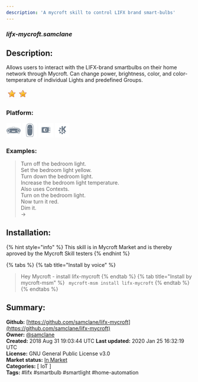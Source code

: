 ```yaml
---
description: 'A mycroft skill to control LIFX brand smart-bulbs'
---
```


### _lifx-mycroft.samclane_  
## Description:  
Allows users to interact with the LIFX-brand smartbulbs on their home network through Mycroft. Can change power, brightness, color, and color-temperature of individual Lights and predefined Groups.  
  
![](../.gitbook/assets/star.png)![](../.gitbook/assets/star.png)  
  
### Platform:  
 ![Mark I](../.gitbook/assets/mark-1-icon.png)  ![Mark II](../.gitbook/assets/mark-2-icon.png)  ![Picroft](../.gitbook/assets/picroft-icon.png)  ![plasmoid](../.gitbook/assets/kde.png)   
### Examples:  
> Turn off the bedroom light.  
> Set the bedroom light yellow.  
> Turn down the bedroom light.  
> Increase the bedroom light temperature.  
> Also uses Contexts.  
> Turn on the bedroom light.  
> Now turn it red.  
> Dim it.  
> ->  
  
## Installation:  
{% hint style="info" %}
This skill is in Mycroft Market and is thereby aproved by the Mycroft Skill testers
{% endhint %}
    
{% tabs %}
{% tab title="Install by voice" %}
> Hey Mycroft - install lifx-mycroft
{% endtab %}
  {% tab title="Install by mycroft-msm" %}
``` mycroft-msm install lifx-mycroft```
{% endtab %}
  {% endtabs %}
    
## Summary:  
**Github:** [https://github.com/samclane/lifx-mycroft](https://github.com/samclane/lifx-mycroft)  
**Owner:** [@samclane](https://github.com/samclane)  
**Created:** 2018 Aug 31 19:03:44 UTC  **Last updated:** 2020 Jan 25 16:32:19 UTC  
**License:** GNU General Public License v3.0  
**Market status:** [In Market](https://market.mycroft.ai/skill/lifx-mycroft)  
**Categories:** [ IoT ]   
**Tags:** \#lifx \#smartbulb \#smartlight \#home-automation   
